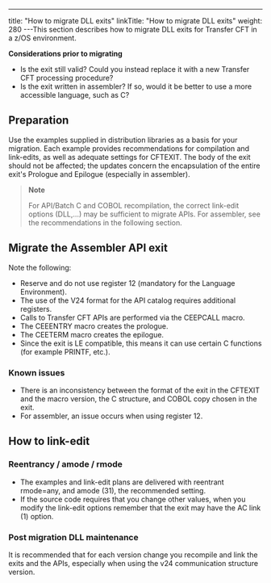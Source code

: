 ---
title: "How to migrate DLL exits"
linkTitle: "How to migrate DLL exits"
weight: 280
---This section describes how to migrate DLL exits for Transfer CFT in a z/OS environment.

**Considerations prior to migrating**

- Is the exit still valid? Could you instead replace it with a new Transfer CFT processing procedure?
- Is the exit written in assembler? If so, would it be better to use a more accessible language, such as C?

## Preparation

Use the examples supplied in distribution libraries as a basis for your migration. Each example provides recommendations for compilation and link-edits, as well as adequate settings for CFTEXIT. The body of the exit should not be affected; the updates concern the encapsulation of the entire exit's Prologue and Epilogue (especially in assembler).

> **Note**
>
> For API/Batch C and COBOL recompilation, the correct link-edit options (DLL,…) may be sufficient to migrate APIs. For assembler, see the recommendations in the following section.

## Migrate the Assembler API exit

Note the following:

- Reserve and do not use register 12 (mandatory for the Language Environment).
- The use of the V24 format for the API catalog requires additional registers.
- Calls to Transfer CFT APIs are performed via the CEEPCALL macro.
- The CEEENTRY macro creates the prologue.
- The CEETERM macro creates the epilogue.
- Since the exit is LE compatible, this means it can use certain C functions (for example PRINTF, etc.).

### Known issues

- There is an inconsistency between the format of the exit in the CFTEXIT and the macro version, the C structure, and COBOL copy chosen in the exit.
- For assembler, an issue occurs when using register 12.

## How to link-edit

### Reentrancy / amode / rmode

- The examples and link-edit plans are delivered with reentrant rmode=any, and amode (31), the recommended setting.
- If the source code requires that you change other values, when you modify the link-edit options remember that the exit may have the AC link (1) option.

### Post migration DLL maintenance

It is recommended that for each version change you recompile and link the exits and the APIs, especially when using the v24 communication structure version.
